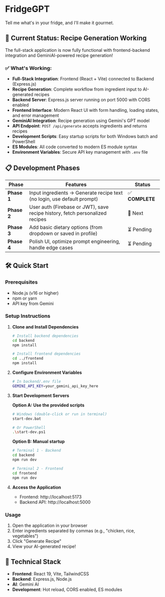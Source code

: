 # FridgeGPT

Tell me what's in your fridge, and I'll make it gourmet.

## 🚀 Current Status: Recipe Generation Working

The full-stack application is now fully functional with frontend-backend integration and GeminiAI-powered recipe generation!

### ✅ What's Working:
- **Full-Stack Integration**: Frontend (React + Vite) connected to Backend (Express.js)
- **Recipe Generation**: Complete workflow from ingredient input to AI-generated recipes
- **Backend Server**: Express.js server running on port 5000 with CORS enabled
- **Frontend Interface**: Modern React UI with form handling, loading states, and error management
- **GeminiAI Integration**: Recipe generation using Gemini's GPT model
- **API Endpoint**: `POST /api/generate` accepts ingredients and returns recipes
- **Development Scripts**: Easy startup scripts for both Windows batch and PowerShell
- **ES Modules**: All code converted to modern ES module syntax
- **Environment Variables**: Secure API key management with `.env` file


## 📋 Development Phases

| Phase       | Features                                                                     | Status |
| ----------- | ---------------------------------------------------------------------------- | ------ |
| **Phase 1** | Input ingredients → Generate recipe text (no login, use default prompt)      | ✅ **COMPLETE** |
| **Phase 2** | User auth (Firebase or JWT), save recipe history, fetch personalized recipes | 🔄 Next |
| **Phase 3** | Add basic dietary options (from dropdown or saved in profile)                | ⏳ Pending |
| **Phase 4** | Polish UI, optimize prompt engineering, handle edge cases                    | ⏳ Pending |

## 🛠️ Quick Start

### Prerequisites
- Node.js (v16 or higher)
- npm or yarn
- API key from Gemini

### Setup Instructions

1. **Clone and Install Dependencies**
   ```bash
   # Install backend dependencies
   cd backend
   npm install
   
   # Install frontend dependencies
   cd ../frontend
   npm install
   ```

2. **Configure Environment Variables**
   ```bash
   # In backend/.env file
   GEMINI_API_KEY=your_gemini_api_key_here
   ```

3. **Start Development Servers**
   
   **Option A: Use the provided scripts**
   ```bash
   # Windows (double-click or run in terminal)
   start-dev.bat
   
   # Or PowerShell
   .\start-dev.ps1
   ```
   
   **Option B: Manual startup**
   ```bash
   # Terminal 1 - Backend
   cd backend
   npm run dev
   
   # Terminal 2 - Frontend
   cd frontend
   npm run dev
   ```

4. **Access the Application**
   - Frontend: http://localhost:5173
   - Backend API: http://localhost:5000

### Usage
1. Open the application in your browser
2. Enter ingredients separated by commas (e.g., "chicken, rice, vegetables")
3. Click "Generate Recipe"
4. View your AI-generated recipe!

## 🔧 Technical Stack

- **Frontend**: React 19, Vite, TailwindCSS
- **Backend**: Express.js, Node.js
- **AI**: Gemini AI
- **Development**: Hot reload, CORS enabled, ES modules
